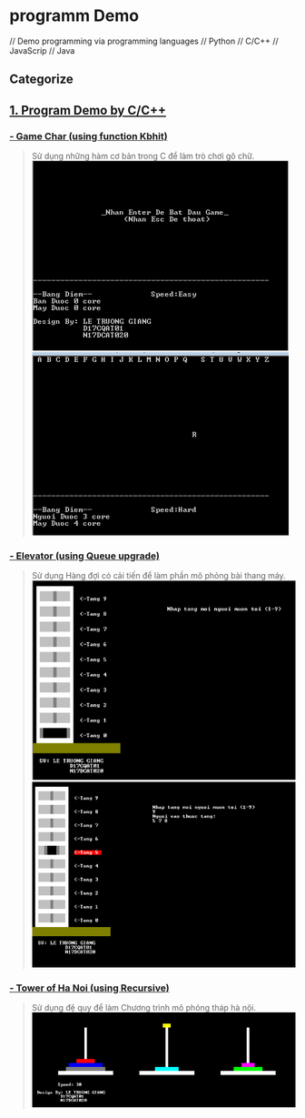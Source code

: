 # programm Demo
// Demo programming via programming languages // Python //  C/C++  // JavaScrip // Java 

## Categorize
## [1. Program Demo by C/C++ ](https://github.com/TrG-1999/programming/ProgamDemo/DemoCorC2plus)

### [- Game Char (using function Kbhit)](https://github.com/TrG-1999/programming/ProgamDemo/DemoCorC2plus/GameChar.c)

>Sử dụng những hàm cơ bản trong C để làm trò chơi gõ chữ.
![Image of game char](https://github.com/TrG-1999/programming/blob/master/ProgamDemo/DemoCorC2plus/gamechar1.PNG)
![Image of game char](https://github.com/TrG-1999/programming/blob/master/ProgamDemo/DemoCorC2plus/gamechar2.PNG)

### [- Elevator (using Queue upgrade)](https://github.com/TrG-1999/programming/ProgamDemo/DemoCorC2plus/N17DCAT020_Elevator.c)

>Sử dụng Hàng đợi có cải tiến để làm phần mô phỏng bài thang máy.
![Image of game char](https://github.com/TrG-1999/programming/blob/master/ProgamDemo/DemoCorC2plus/elevator1.PNG)
![Image of game char](https://github.com/TrG-1999/programming/blob/master/ProgamDemo/DemoCorC2plus/elevator2.PNG)

### [- Tower of Ha Noi (using Recursive)](https://github.com/TrG-1999/programming/ProgamDemo/DemoCorC2plus/N17DCAT020_Tower.c)

>Sử dụng đệ quy để làm Chương trình mô phỏng tháp hà nội.
![Image of game char](https://github.com/TrG-1999/programming/blob/master/ProgamDemo/DemoCorC2plus/tower.PNG)
